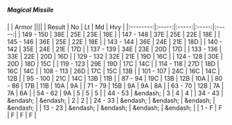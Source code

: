 ##### Magical Missile

|      | Armor ||||
| Result | No | Lt | Md | Hvy |
|:--------:|:-----:|:-----:|:-----:|:-----:|
| 149 - 150 | 38E  | 25E  | 23E  | 18E  |
| 147 - 148 | 37E  | 25E  | 22E  | 18E  |
| 145 - 146 | 36E  | 25E  | 22E  | 18E  |
| 143 - 144 | 36E  | 24E  | 21E  | 18D  |
| 140 - 142 | 35E  | 24E  | 21E  | 17D  |
| 137 - 139 | 34E  | 23E  | 20D  | 17D  |
| 133 - 136 | 33E  | 22E  | 20D  | 16D  |
| 129 - 132 | 32E  | 21E  | 19D  | 16C  |
| 124 - 128 | 30E  | 20D  | 18D  | 15C  |
| 119 - 123 | 29E  | 19D  | 17C  | 14C  |
| 114 - 118 | 27D  | 18D  | 16C  | 14C  |
| 108 - 113 | 26D  | 17C  | 15C  | 13B  |
| 101 - 107 | 24C  | 16C  | 14C  | 12B  |
| 95 - 100 | 21C  | 14C  | 13B  | 11B  |
| 87 - 94 | 19C  | 13B  | 12B  | 10A  |
| 80 - 86 | 17B  | 11B  | 10A  | 9A  |
| 71 - 79 | 15B  | 9A  | 9A  | 8A  |
| 63 - 70 | 12B  | 7A  | 7A  | 6A  |
| 54 - 62 | 9A  | 5 | 5 | 5 |
| 44 - 53 | &endash;  | 3 | 4 | 4 |
| 34 - 43 | &endash;  | &endash;  | 2 | 2 |
| 24 - 33 | &endash;  | &endash;  | &endash;  | &endash;  |
| 13 - 23 | &endash;  | &endash;  | &endash;  | &endash;  |
| 1 - F | F | F | F | F |
